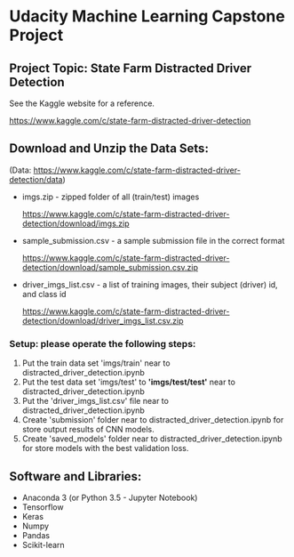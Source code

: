 # Udacity Machine Learning Capstone Project
## Project Topic: State Farm Distracted Driver Detection
See the Kaggle website for a reference.

https://www.kaggle.com/c/state-farm-distracted-driver-detection



## Download and Unzip the Data Sets:
(Data: https://www.kaggle.com/c/state-farm-distracted-driver-detection/data)

- imgs.zip - zipped folder of all (train/test) images

  https://www.kaggle.com/c/state-farm-distracted-driver-detection/download/imgs.zip

- sample_submission.csv - a sample submission file in the correct format

  https://www.kaggle.com/c/state-farm-distracted-driver-detection/download/sample_submission.csv.zip

- driver_imgs_list.csv - a list of training images, their subject (driver) id, and class id

  https://www.kaggle.com/c/state-farm-distracted-driver-detection/download/driver_imgs_list.csv.zip

### Setup: please operate the following steps:
1. Put the train data set 'imgs/train' near to distracted_driver_detection.ipynb
2. Put the test data set 'imgs/test' to **'imgs/test/test'** near to distracted_driver_detection.ipynb
3. Put the 'driver_imgs_list.csv' file near to distracted_driver_detection.ipynb
4. Create 'submission' folder near to distracted_driver_detection.ipynb for store output results of CNN models.
5. Create 'saved_models' folder near to distracted_driver_detection.ipynb for store models with the best validation loss.



## Software and Libraries:
- Anaconda 3 (or Python 3.5 - Jupyter Notebook)
- Tensorflow
- Keras
- Numpy
- Pandas
- Scikit-learn
